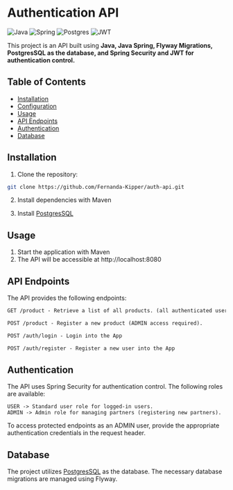 # Authentication API

![Java](https://img.shields.io/badge/java-%23ED8B00.svg?style=for-the-badge&logo=openjdk&logoColor=white)
![Spring](https://img.shields.io/badge/spring-%236DB33F.svg?style=for-the-badge&logo=spring&logoColor=white)
![Postgres](https://img.shields.io/badge/postgres-%23316192.svg?style=for-the-badge&logo=postgresql&logoColor=white)
![JWT](https://img.shields.io/badge/JWT-black?style=for-the-badge&logo=JSON%20web%20tokens)

This project is an API built using **Java, Java Spring, Flyway Migrations, PostgresSQL as the database, and Spring Security and JWT for authentication control.**

## Table of Contents

- [Installation](#installation)
- [Configuration](#configuration)
- [Usage](#usage)
- [API Endpoints](#api-endpoints)
- [Authentication](#authentication)
- [Database](#database)


## Installation

1. Clone the repository:

```bash
git clone https://github.com/Fernanda-Kipper/auth-api.git
```

2. Install dependencies with Maven

3. Install [PostgresSQL](https://www.postgresql.org/)

## Usage

1. Start the application with Maven
2. The API will be accessible at http://localhost:8080


## API Endpoints
The API provides the following endpoints:

```markdown
GET /product - Retrieve a list of all products. (all authenticated users)

POST /product - Register a new product (ADMIN access required).

POST /auth/login - Login into the App

POST /auth/register - Register a new user into the App
```

## Authentication
The API uses Spring Security for authentication control. The following roles are available:

```
USER -> Standard user role for logged-in users.
ADMIN -> Admin role for managing partners (registering new partners).
```
To access protected endpoints as an ADMIN user, provide the appropriate authentication credentials in the request header.

## Database
The project utilizes [PostgresSQL](https://www.postgresql.org/) as the database. The necessary database migrations are managed using Flyway.





